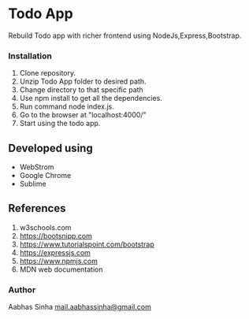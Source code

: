 # Todo App

Rebuild Todo app with richer frontend using NodeJs,Express,Bootstrap.

### Installation 

1. Clone repository.
2. Unzip Todo App folder to desired path.
3. Change directory to that specific path
4. Use npm install to get all the dependencies.
5. Run command node index.js.
6. Go to the browser at "localhost:4000/"
7. Start using the todo app. 

## Developed using
* WebStrom
* Google Chrome
* Sublime

## References
1. w3schools.com
2. https://bootsnipp.com
3. https://www.tutorialspoint.com/bootstrap
4. https://expressjs.com
5. https://www.npmjs.com
6. MDN web documentation

### Author
Aabhas Sinha
mail.aabhassinha@gmail.com

